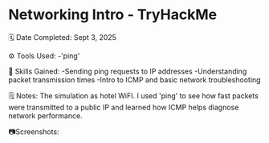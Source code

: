 # Networking Intro - TryHackMe

🗓️ Date Completed: Sept 3, 2025

⚙️ Tools Used:
-'ping'

🧠 Skills Gained:
-Sending ping requests to IP addresses
-Understanding packet transmission times
-Intro to ICMP and basic network troubleshooting

🗒️ Notes:
The simulation as hotel WiFI. I used 'ping' to see how fast packets were transmitted to a public IP and learned how ICMP helps diagnose network performance. 

📷Screenshots:
